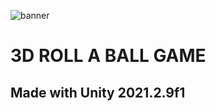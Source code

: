 ![banner](https://aramirezz0110.github.io/portfolio/assets/img/portfolio/RollABallScene.png)

# 3D ROLL A BALL GAME

## Made with Unity 2021.2.9f1
